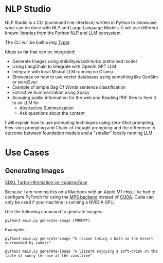 # NLP Studio

NLP Studio is a CLI (command line interface) written in Python to showcase what can be done with NLP and Large Language Models.
It will use different known libraries from the Python NLP and LLM ecosystem.

The CLI will be built using [Typer](https://typer.tiangolo.com/).

Ideas so far that can be integrated:
- Generate Images using stabilityai/sxdl-turbo pretrained model
- Using LangChain to integrate with OpenAI GPT LLM
- Integrate with local Mistral LLM running on Ollama
- Showcase on how to use vector databases using something like GenSim or word2vec
- Example of simple Bag Of Words sentence classification
- Extractive Summarization using Spacy
- Scraping public information for the web and Reading PDF files to feed it to an LLM for
    - Abstractive Summarization
    - Ask questions about the content


I will explain how to use prompting techniques using zero-Shot prompting, Few-shot prompting and Chain-of-thought prompting and the difference in outcome between foundation models and a "smaller" locally running LLM 

# Use Cases

## Generating Images
[SDXL Turbo information on HuggingFace](https://huggingface.co/stabilityai/sdxl-turbo)

Because I am running this on a Macbook with an Apple M1 chip, I've had to configure PyTorch for using the [MPS backend](https://pytorch.org/docs/stable/notes/mps.html) instead of [CUDA](https://en.wikipedia.org/wiki/CUDA). Cuda can only be used if your machine is running a NVIDIA GPU.  

Use the following command to generate images:

```
python3 main.py generate-image [PROMPT]
```

Examples:
```
python3 main.py generate-image "A racoon taking a bath in the desert surrounded by camels"
```

```
python3 main.py generate-image "A lizzard enjoying a soft-drink on the table of sunny terrace at the coastline"
```
